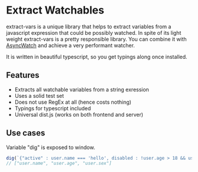# Extract Watchables

extract-vars is a unique library that helps to extract variables from a javascript expression that could be possibly watched.
In spite of its light weight  extract-vars is a pretty responsible library. You can combine it with [AsyncWatch](https://github.com/wiresjs/async-watch) and achieve a very performant watcher.


It is written in beautiful typescript, so you get typings along once installed. 

## Features

* Extracts all watchable variables from a string exression
* Uses a solid test set
* Does not use RegEx at all (hence costs nothing)
* Typings for typescript included
* Universal dist.js (works on both frontend and server)

## Use cases

Variable "dig" is exposed to window.

```js
dig(`{"active" : user.name === 'hello', disabled : !user.age > 18 && user.sex === 1}`)
// ["user.name", "user.age", "user.sex"]
```
